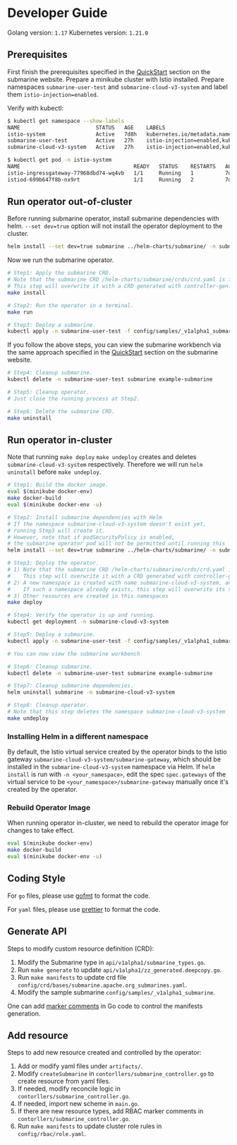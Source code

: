 <!--
  Licensed to the Apache Software Foundation (ASF) under one or more
  contributor license agreements.  See the NOTICE file distributed with
  this work for additional information regarding copyright ownership.
  The ASF licenses this file to You under the Apache License, Version 2.0
  (the "License"); you may not use this file except in compliance with
  the License.  You may obtain a copy of the License at

     http://www.apache.org/licenses/LICENSE-2.0

  Unless required by applicable law or agreed to in writing, software
  distributed under the License is distributed on an "AS IS" BASIS,
  WITHOUT WARRANTIES OR CONDITIONS OF ANY KIND, either express or implied.
  See the License for the specific language governing permissions and
  limitations under the License.
-->

# Developer Guide

Golang version: `1.17`
Kubernetes version: `1.21.0`

## Prerequisites

First finish the prerequisites specified in the [QuickStart](https://submarine.apache.org/docs/next/gettingStarted/quickstart) section on the submarine website. Prepare a minikube cluster with Istio installed. Prepare namespaces `submarine-user-test` and `submarine-cloud-v3-system` and label them `istio-injection=enabled`.

Verify with kubectl:

```bash
$ kubectl get namespace --show-labels
NAME                        STATUS   AGE    LABELS
istio-system                Active   7d8h   kubernetes.io/metadata.name=istio-system
submarine-user-test         Active   27h    istio-injection=enabled,kubernetes.io/metadata.name=submarine-user-test
submarine-cloud-v3-system   Active   27h    istio-injection=enabled,kubernetes.io/metadata.name=submarine-submarine-cloud-v3-system

$ kubectl get pod -n istio-system
NAME                                    READY   STATUS    RESTARTS   AGE
istio-ingressgateway-77968dbd74-wq4vb   1/1     Running   1          7d4h
istiod-699b647f8b-nx9rt                 1/1     Running   2          7d4h
```

## Run operator out-of-cluster

Before running submarine operator, install submarine dependencies with helm. `--set dev=true` option will not install the operator deployment to the cluster.

```bash
helm install --set dev=true submarine ../helm-charts/submarine/ -n submarine-cloud-v3-system
```

Now we run the submarine operator.

```bash
# Step1: Apply the submarine CRD.
# Note that the submarine CRD /helm-charts/submarine/crds/crd.yaml is for submarine-cloud-v2.
# This step will overwrite it with a CRD generated with controller-gen.
make install

# Step2: Run the operator in a terminal.
make run

# Step3: Deploy a submarine.
kubectl apply -n submarine-user-test -f config/samples/_v1alpha1_submarine.yaml
```

If you follow the above steps, you can view the submarine workbench via the same approach specified in the [QuickStart](https://submarine.apache.org/docs/next/gettingStarted/quickstart) section on the submarine website.


```bash
# Step4: Cleanup submarine.
kubectl delete -n submarine-user-test submarine example-submarine

# Step5: Cleanup operator.
# Just close the running process at Step2.

# Step6: Delete the submarine CRD.
make uninstall
```

## Run operator in-cluster

Note that running `make deploy` `make undeploy` creates and deletes `submarine-cloud-v3-system` respectively. Therefore we will run `helm uninstall` before `make undeploy`.

```bash
# Step1: Build the docker image.
eval $(minikube docker-env)
make docker-build
eval $(minikube docker-env -u)

# Step2: Install submarine dependencies with Helm
# If the namespace submarine-cloud-v3-system doesn't exist yet,
# running Step3 will create it.
# However, note that if podSecurityPolicy is enabled,
# the submarine operator pod will not be permitted until running this
helm install --set dev=true submarine ../helm-charts/submarine/ -n submarine-cloud-v3-system

# Step3: Deploy the operator.
# 1) Note that the submarine CRD /helm-charts/submarine/crds/crd.yaml is for submarine-cloud-v2.
#    This step will overwrite it with a CRD generated with controller-gen.
# 2) A new namespace is created with name submarine-cloud-v3-system, and will be used for the deployment.
#    If such a namespace already exists, this step will overwrite its spec.
# 3) Other resources are created in this namespaces
make deploy

# Step4: Verify the operator is up and running.
kubectl get deployment -n submarine-cloud-v3-system

# Step5: Deploy a submarine.
kubectl apply -n submarine-user-test -f config/samples/_v1alpha1_submarine.yaml

# You can now view the submarine workbench

# Step6: Cleanup submarine.
kubectl delete -n submarine-user-test submarine example-submarine

# Step7: Cleanup submarine dependencies.
helm uninstall submarine -n submarine-cloud-v3-system

# Step8: Cleanup operator.
# Note that this step deletes the namespace submarine-cloud-v3-system
make undeploy
```

### Installing Helm in a different namespace

By default, the Istio virtual service created by the operator binds to the Istio gateway `submarine-cloud-v3-system/submarine-gateway`, which should be installed in the `submarine-cloud-v3-system` namespace via Helm. If `helm install` is run with `-n <your_namespace>`, edit the spec `spec.gateways` of the virtual service to be `<your_namespace>/submarine-gateway` manually once it's created by the operator.

### Rebuild Operator Image

When running operator in-cluster, we need to rebuild the operator image for changes to take effect.

```bash
eval $(minikube docker-env)
make docker-build
eval $(minikube docker-env -u)
```

## Coding Style

For `go` files, please use [gofmt](https://golang.org/pkg/cmd/gofmt/) to format the code.

For `yaml` files, please use [prettier](https://prettier.io/) to format the code.

## Generate API

Steps to modify custom resource definition (CRD):
1. Modify the Submarine type in `api/v1alpha1/submarine_types.go`.
2. Run `make generate` to update `api/v1alpha1/zz_generated.deepcopy.go`.
3. Run `make manifests` to update crd file `config/crd/bases/submarine.apache.org_submarines.yaml`.
4. Modify the sample submarine `config/samples/_v1alpha1_submarine`.

One can add [marker comments](https://book.kubebuilder.io/reference/markers.html) in Go code to control the manifests generation.

## Add resource

Steps to add new resource created and controlled by the operator:
1. Add or modify yaml files under `artifacts/`.
2. Modify `createSubmarine` in `contorllers/submarine_controller.go` to create resource from yaml files.
3. If needed, modify reconcile logic in `contorllers/submarine_controller.go`.
4. If needed, import new scheme in `main.go`.
5. If there are new resource types, add RBAC marker comments in `contorllers/submarine_controller.go`.
6. Run `make manifests` to update cluster role rules in `config/rbac/role.yaml`.
